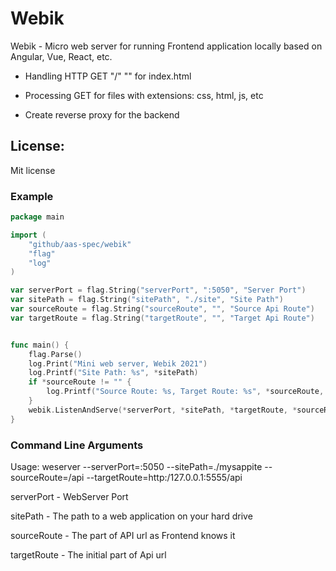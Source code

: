 # Webik

Webik - Micro web server for running Frontend application locally based on Angular, Vue, React, etc.

- Handling HTTP GET "/" "" for index.html

- Processing GET for files with extensions: css, html, js, etc

- Create reverse proxy for the backend

## License: 
Mit license
 


### Example

``` go
package main

import (
	"github/aas-spec/webik"
	"flag"
	"log"
)

var serverPort = flag.String("serverPort", ":5050", "Server Port")
var sitePath = flag.String("sitePath", "./site", "Site Path")
var sourceRoute = flag.String("sourceRoute", "", "Source Api Route")
var targetRoute = flag.String("targetRoute", "", "Target Api Route")


func main() {
	flag.Parse()
	log.Print("Mini web server, Webik 2021")
	log.Printf("Site Path: %s", *sitePath)
	if *sourceRoute != "" {
		log.Printf("Source Route: %s, Target Route: %s", *sourceRoute, *targetRoute)
	}
	webik.ListenAndServe(*serverPort, *sitePath, *targetRoute, *sourceRoute)
}
```

### Command Line Arguments

Usage: weserver --serverPort=:5050 --sitePath=./mysappite --sourceRoute=/api --targetRoute=http:/127.0.0.1:5555/api

serverPort - WebServer Port 

sitePath - The path to a web application on your hard drive 

sourceRoute - The part of API url as Frontend knows it 

targetRoute - The initial part of Api url
